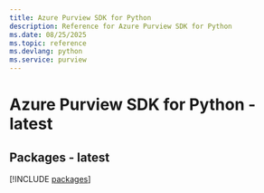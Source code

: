```yaml
---
title: Azure Purview SDK for Python
description: Reference for Azure Purview SDK for Python
ms.date: 08/25/2025
ms.topic: reference
ms.devlang: python
ms.service: purview
---
```

# Azure Purview SDK for Python - latest
## Packages - latest
[!INCLUDE [packages](purview-index.md)]